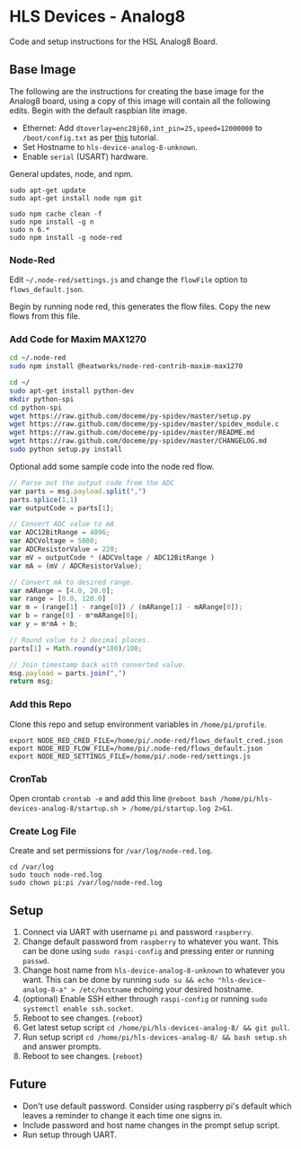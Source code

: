 # HLS Devices - Analog8
Code and setup instructions for the HSL Analog8 Board.

## Base Image
The following are the instructions for creating the base image for the Analog8 board, using a copy of this image will contain all the following edits. Begin with the default raspbian lite image.

- Ethernet: Add `dtoverlay=enc28j60,int_pin=25,speed=12000000` to `/boot/config.txt` as per [this](http://raspi.tv/2015/ethernet-on-pi-zero-how-to-put-an-ethernet-port-on-your-pi) tutorial. 
- Set Hostname to `hls-device-analog-8-unknown`.
- Enable `serial` (USART) hardware.

General updates, node, and npm.

```
sudo apt-get update
sudo apt-get install node npm git

sudo npm cache clean -f
sudo npm install -g n
sudo n 6.* 
sudo npm install -g node-red

```

### Node-Red

Edit `~/.node-red/settings.js` and change the `flowFile` option to `flows_default.json`.

Begin by running node red, this generates the flow files. Copy the new flows from this file.

### Add Code for Maxim MAX1270

```bash
cd ~/.node-red
sudo npm install @heatworks/node-red-contrib-maxim-max1270

cd ~/
sudo apt-get install python-dev
mkdir python-spi
cd python-spi
wget https://raw.github.com/doceme/py-spidev/master/setup.py
wget https://raw.github.com/doceme/py-spidev/master/spidev_module.c
wget https://raw.github.com/doceme/py-spidev/master/README.md
wget https://raw.github.com/doceme/py-spidev/master/CHANGELOG.md
sudo python setup.py install
```

Optional add some sample code into the node red flow.

```js
// Parse out the output code from the ADC
var parts = msg.payload.split(",")
parts.splice(1,1)
var outputCode = parts[1];

// Convert ADC value to mA
var ADC12BitRange = 4096;
var ADCVoltage = 5000;
var ADCResistorValue = 220;
var mV = outputCode * (ADCVoltage / ADC12BitRange )
var mA = (mV / ADCResistorValue);

// Convert mA to desired range.
var mARange = [4.0, 20.0];
var range = [0.0, 120.0]
var m = (range[1] - range[0]) / (mARange[1] - mARange[0]);
var b = range[0] - m*mARange[0];
var y = m*mA + b;

// Round value to 2 decimal places.
parts[1] = Math.round(y*100)/100;

// Join timestamp back with converted value.
msg.payload = parts.join(",")
return msg;
```

### Add this Repo

Clone this repo and setup environment variables in `/home/pi/profile`.

```
export NODE_RED_CRED_FILE=/home/pi/.node-red/flows_default_cred.json
export NODE_RED_FLOW_FILE=/home/pi/.node-red/flows_default.json
export NODE_RED_SETTINGS_FILE=/home/pi/.node-red/settings.js
```

### CronTab

Open crontab `crontab -e` and add this line `@reboot bash /home/pi/hls-devices-analog-8/startup.sh > /home/pi/startup.log 2>&1`.

### Create Log File

Create and set permissions for `/var/log/node-red.log`.

```
cd /var/log
sudo touch node-red.log
sudo chown pi:pi /var/log/node-red.log 
```

## Setup

1. Connect via UART with username `pi` and password `raspberry`.
2. Change default password from `raspberry` to whatever you want. This can be done using `sudo raspi-config` and pressing enter or running `passwd`.
3. Change host name from `hls-device-analog-8-unknown` to whatever you want. This can be done by running `sudo su && echo "hls-device-analog-8-a" > /etc/hostname` echoing your desired hostname.
4. (optional) Enable SSH either through `raspi-config` or running `sudo systemctl enable ssh.socket`.
5. Reboot to see changes. (`reboot`)
6. Get latest setup script `cd /home/pi/hls-devices-analog-8/ && git pull`.
7. Run setup script `cd /home/pi/hls-devices-analog-8/ && bash setup.sh` and answer prompts.
8. Reboot to see changes. (`reboot`)

## Future

- Don't use default password. Consider using raspberry pi's default which leaves a reminder to change it each time one signs in.
- Include password and host name changes in the prompt setup script.
- Run setup through UART.